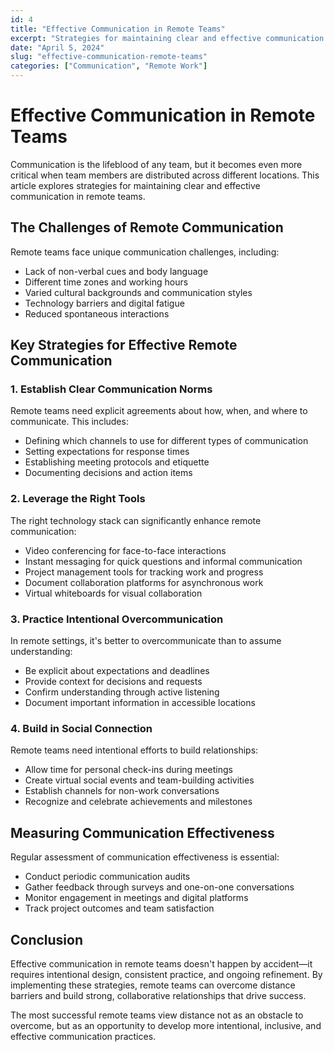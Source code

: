 ```yaml
---
id: 4
title: "Effective Communication in Remote Teams"
excerpt: "Strategies for maintaining clear and effective communication in distributed teams."
date: "April 5, 2024"
slug: "effective-communication-remote-teams"
categories: ["Communication", "Remote Work"]
---
```


# Effective Communication in Remote Teams

Communication is the lifeblood of any team, but it becomes even more critical when team members are distributed across different locations. This article explores strategies for maintaining clear and effective communication in remote teams.

## The Challenges of Remote Communication

Remote teams face unique communication challenges, including:

- Lack of non-verbal cues and body language
- Different time zones and working hours
- Varied cultural backgrounds and communication styles
- Technology barriers and digital fatigue
- Reduced spontaneous interactions

## Key Strategies for Effective Remote Communication

### 1. Establish Clear Communication Norms

Remote teams need explicit agreements about how, when, and where to communicate. This includes:

- Defining which channels to use for different types of communication
- Setting expectations for response times
- Establishing meeting protocols and etiquette
- Documenting decisions and action items

### 2. Leverage the Right Tools

The right technology stack can significantly enhance remote communication:

- Video conferencing for face-to-face interactions
- Instant messaging for quick questions and informal communication
- Project management tools for tracking work and progress
- Document collaboration platforms for asynchronous work
- Virtual whiteboards for visual collaboration

### 3. Practice Intentional Overcommunication

In remote settings, it's better to overcommunicate than to assume understanding:

- Be explicit about expectations and deadlines
- Provide context for decisions and requests
- Confirm understanding through active listening
- Document important information in accessible locations

### 4. Build in Social Connection

Remote teams need intentional efforts to build relationships:

- Allow time for personal check-ins during meetings
- Create virtual social events and team-building activities
- Establish channels for non-work conversations
- Recognize and celebrate achievements and milestones

## Measuring Communication Effectiveness

Regular assessment of communication effectiveness is essential:

- Conduct periodic communication audits
- Gather feedback through surveys and one-on-one conversations
- Monitor engagement in meetings and digital platforms
- Track project outcomes and team satisfaction

## Conclusion

Effective communication in remote teams doesn't happen by accident—it requires intentional design, consistent practice, and ongoing refinement. By implementing these strategies, remote teams can overcome distance barriers and build strong, collaborative relationships that drive success.

The most successful remote teams view distance not as an obstacle to overcome, but as an opportunity to develop more intentional, inclusive, and effective communication practices.
